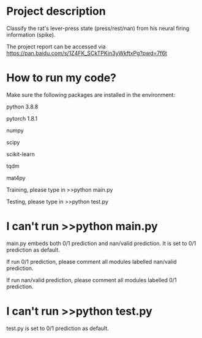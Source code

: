 # Project description
Classify the rat's lever-press state (press/rest/nan) from his neural firing information (spike).

The project report can be accessed via https://pan.baidu.com/s/1Z4FK_SCkTPKin3yWkftxPg?pwd=7f6t

# How to run my code?
Make sure the following packages are installed in the environment:

python 3.8.8

pytorch 1.8.1

numpy

scipy

scikit-learn

tqdm

mat4py

Training, please type in >>python main.py

Testing, please type in >>python test.py

# I can't run >>python main.py
main.py embeds both 0/1 prediction and nan/valid prediction. It is set to 0/1 prediction as default.

If run 0/1 prediction, please comment all modules labelled nan/valid prediction.

If run nan/valid prediction, please comment all modules labelled 0/1 prediction.

# I can't run >>python test.py
test.py is set to 0/1 prediction as default.
